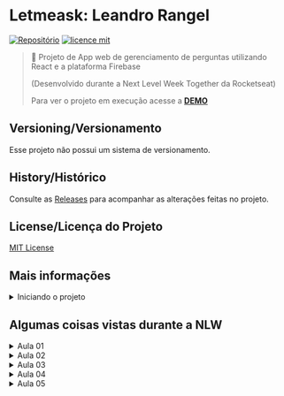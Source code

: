 # Letmeask: Leandro Rangel 

[![Repositório](https://img.shields.io/badge/LeoRangel-letmeask-blueviolet)](https://github.com/LeoRangel/letmeask/)
[![licence mit](https://img.shields.io/github/license/LeoRangel/letmeask)](https://github.com/LeoRangel/letmeask/blob/main/LICENSE)

> :speech_balloon: Projeto de App web de gerenciamento de perguntas utilizando React e a plataforma Firebase
>
> (Desenvolvido durante a Next Level Week Together da Rocketseat)
>
> Para ver o projeto em execução acesse a [**DEMO**](https://letmeask-rho.vercel.app/)


## Versioning/Versionamento
Esse projeto não possui um sistema de versionamento.

## History/Histórico
Consulte as [Releases](https://github.com/LeoRangel/letmeask/releases) para acompanhar as alterações feitas no projeto.

## License/Licença do Projeto
[MIT License](https://github.com/LeoRangel/letmeask/blob/main/LICENSE)




## Mais informações

<details>
<summary>Iniciando o projeto</summary>
<br />

#### Getting Started with Create React App

This project was bootstrapped with [Create React App](https://github.com/facebook/create-react-app).

#### Available Scripts

In the project directory, you can run:

#### `yarn start`

Runs the app in the development mode.\
Open [http://localhost:3000](http://localhost:3000) to view it in the browser.

The page will reload if you make edits.\
You will also see any lint errors in the console.

#### `yarn test`

Launches the test runner in the interactive watch mode.\
See the section about [running tests](https://facebook.github.io/create-react-app/docs/running-tests) for more information.

#### `yarn build`

Builds the app for production to the `build` folder.\
It correctly bundles React in production mode and optimizes the build for the best performance.

The build is minified and the filenames include the hashes.\
Your app is ready to be deployed!

See the section about [deployment](https://facebook.github.io/create-react-app/docs/deployment) for more information.

#### `yarn eject`

**Note: this is a one-way operation. Once you `eject`, you can’t go back!**

If you aren’t satisfied with the build tool and configuration choices, you can `eject` at any time. This command will remove the single build dependency from your project.

Instead, it will copy all the configuration files and the transitive dependencies (webpack, Babel, ESLint, etc) right into your project so you have full control over them. All of the commands except `eject` will still work, but they will point to the copied scripts so you can tweak them. At this point you’re on your own.

You don’t have to ever use `eject`. The curated feature set is suitable for small and middle deployments, and you shouldn’t feel obligated to use this feature. However we understand that this tool wouldn’t be useful if you couldn’t customize it when you are ready for it.

#### Learn More

You can learn more in the [Create React App documentation](https://facebook.github.io/create-react-app/docs/getting-started).

To learn React, check out the [React documentation](https://reactjs.org/).

<br />
</details>























## Algumas coisas vistas durante a NLW

<details>
<summary>Aula 01</summary>
<br />

### Aula 01

#### (Criar projeto React)
> O create react-app é uma biblioteca que ajuda a iniciar um projeto com React
```bash
yarn create react-app letmeask --template typescript
```

#### (Compilar aplicação e exibir no navegador)
```bash
yarn start
```

#### (Remover arquivos desnecessários da instalação)
> Na pasta "public" deixar só o "index.html" e na pasta "src" deixar só o "App.tsx"; "Index.tsx" e "react-app-env-d.ts"

#### (Arquivo "packaje.json")
> Armazena as dependências

#### (Pasta "nodemodules")
> Onde são armazenadas todas as dependências

#### (Arquivo "index.tsx")
> Primeiro arquivo javascript executado que importa o "react" e o "react-dom" (react para desenvolvimento web) e que coloca o código JSX dentro do "index.html"

#### (Arquivo "index.tsx" inicial)
```javascript
import React from 'react';
import ReactDOM from 'react-dom';
import App from './App';
ReactDOM.render(
  <React.StrictMode>
    <App />
  </React.StrictMode>,
  document.getElementById('root')
);
```

#### (Arquivo "index.html")
> Único arquivo html que será aberto no site. Todo a aplicação vai ser aberta nesse arquivo usando javascript

#### (Arquivo "index.html" inicial)
```javascript
<!DOCTYPE html>
<html lang="en">
<head>
  <meta charset="utf-8" />
  <meta name="viewport" content="width=device-width, initial-scale=1" />
  <title>LetmeAsk</title>
</head>
<body>
  <noscript>You need to enable JavaScript to run this app.</noscript>
  <div id="root"></div>
</body>
</html>
```

#### (Arquivo "App.tsx")
> Componente

#### (Arquivo "App.tsx" inicial)
```javascript
function App() {
  return (
    <h1>Hello World!</h1>
  );
}
export default App;
```

#### (Criar pasta "src/components")
> Para guardar os componentes

#### (Criar pasta "src/services")
> Para guardar arquivos de serviços externos

#### (Conceito SPA)
> Single Page Aplication

#### (JSX e TSX)
> Como são chamados os HTML usados dentro de Javascrip e Typescript, respectivamente

#### (Componentes)
> São pedaços de código separados escritos em forma de functions que retornam algum html. Os componentes sempre tem a primeira letra maiúscula, para não confundir com as tags html

#### (Propriedades)
> São informações (string, número, array, etc) que pode-se passar para um componente (tal qual os atributos do html). No Typescript é necessário declarar a tipagem das propriedades no arquivo do componente.
>
> Ex.: Declarando a tipagem
````javascript
type RoomCodeProps = {
  code: string;
}
````
> Ex.: Usando a tipagem nas propriedades da função
````javascript
export function RoomCode(props: RoomCodeProps) {
  ...
}
````
> Também pode-se utilizar a forma desestruturada, informando os dados da propriedade
````javascript
export function RoomCode({code}: RoomCodeProps) {
  ...
}
````

#### (Formas de tipagem no Typescript)
> Para o exemplo de um objeto que tem três propriedades em que a chave (key) é uma string e o valor é um número:
````javascript
const obj = {
  prop1 = 1,
  prop2 = 2,
  prop3 = 3,
}
````
> As formas para declarar a tipagem desse objeto são:
````javascript
type objType = Record<string, number>;
````
> ou
````javascript
type objType = {
  [key: string] : number;
}
````
> ou (se conhecer as chaves do objeto)
````javascript
type objType = {
  prop1 = number,
  prop2 = number,
  prop3 = number,
}
````

#### (Passando propriedade para o componente)
> Como é passada para um componente
````javascript
<Componente props="texto" />
````
> Como se declara a propriedade em um componente:
````javascript
// o "?" define que a propriedade é opcional
type ButtonProps = {
  text?: string;
}
````

#### (Propriedade children)
> Para pegar o valor usado entre as tags de abrir e fechar o componente usa-se a propriedade children. Ex.:
````javascript
<Componente>Valor entre as tags</Componente>
````
> Como se declara a propriedade children em um componente:
````javascript
type ComponenteProps = {
  children?: string;
}
````

#### (Ex.: Declarando um componente Button)
````javascript
// Declarando o tipo de propriedade
type ButtonProps = {
  text?: string;
}
export function Button(props: ButtonProps){
  return (
    <button>{ props.text || 'Default' }</button>
  )
}
````

###### (Dica: exportar componente)
> Se usar "export default", caso seja alterado o nome do componente a importação em outros arquivos continuará funcionando, por isso, é melhor usar apenas o "export function"


#### (Estado)
> Informação mantida por um componente, cujo valor pode ser mudado pelo usuário. Uma variável criada dentro de estado não sofre alterações, se pode setar um novo valor/informação baseado no que existia anteriormente (Conceito de imutabilidade).
>
> Uma informação mantida por um estado dura apenas enquanto o usuários está usando a aplicação (se usar o comando F5, por exemplo, essa informação é apagada). É necessário usar outros meios para recuperar a informação caso ele saia do app.

#### (Ex.: Declarando um estado)
> o useState retorna um valor e uma função, respectivamente. Por isso declara-se duas variaveis (counter e setCounter). A função (recebida por setCounter) serve para alterar o valor (recebida por counter)
````javascript
const [counter, setCounter] = useState[0];
````

#### (Closures)
> Saber sobre: https://nitsancohen770.medium.com/you-have-to-know-closures-to-be-a-good-react-developer-104fc2f6cd70




#### (Firebase)
> O firebase é uma plataforma BASS (Backend As A Service)
> Link para o site: https://firebase.google.com/

#### (Criar conta e novo projeto no Firebase)
> Para usar com a aplicação

#### (Ativar a autenticação com o Google do Firebase)
> Isso é feito pelo painel do projeto no site do Firebase

#### (Criar novo banco de dados real time do Firebase)
> Isso é feito pelo painel do projeto no site do Firebase
>
> No cadastro, iniciar o banco no modo bloqueado

#### (Adicionar a aplicação ao projeto do Firebase)
> Isso é feito a partir da página inicial do painel do projeto no site do Firebase
>
> Escolher a opção WEB

#### (Importar Firebase)
```bash
yarn add firebase
```

#### (Criar arquivo "firebase.ts" na pasta "src/services")
> Adicionar o código de configuração para integrar o Firebase

#### (Código do arquivo "firebase.ts")
```javascript
import firebase from 'firebase/app';

// Importando os serviços utilizados
import 'firebase/auth';
import 'firebase/database';

// Your web app's Firebase configuration
const firebaseConfig = {
    apiKey: process.env.REACT_APP_API_KEY,
    authDomain: process.env.REACT_APP_AUTH_DOMAIN,
    databaseURL: process.env.REACT_APP_DATABASE_URL,
    projectId: process.env.REACT_APP_PROJECT_ID,
    storageBucket: process.env.REACT_APP_STORAGE_BUCKET,
    messagingSenderId: process.env.REACT_APP_MESSAGING_SENDER_ID,
    appId: process.env.REACT_APP_APP_ID
};

// Initialize Firebase
firebase.initializeApp(firebaseConfig);

const auth = firebase.auth();
const database = firebase.database();

export { firebase, auth, database }
```

#### (Criar arquivo ".env.local")
> Arquivo usado para definir variáveis de ambiente (não é enviado para o github)

#### (Váriaveis da integração com o Firebase)
> Copiar os valores das variáveis nas "Configuração do SDK" da aplicação no Firebase
REACT_APP_API_KEY=""
REACT_APP_AUTH_DOMAIN=""
REACT_APP_DATABASE_URL=""
REACT_APP_PROJECT_ID=""
REACT_APP_STORAGE_BUCKET=""
REACT_APP_MESSAGING_SENDER_ID=""
REACT_APP_APP_ID=""

#### (Importar arquivo "firebase.ts" em "index.tsx")
```javascript
import './services/firebase';
```

<br />
</details>



<details>
<summary>Aula 02</summary>
<br />

### Aula 02

#### (Criar pasta "src/pages")
> Para guardar as páginas da aplicação

#### (Criar pasta "src/assets/images")
> Para guardar as imagens da aplicação

#### (Criar pasta "src/styles")
> Para guardar os estilos (css ou scss) da aplicação

#### (Criar arquivo de estilos "global.sccs")
> Para colocar os estilos globais do site
>
> Importar no arquivo "src/index.tsx"

#### (importar Imagem)
```javascript
import logoImg from '../assets/images/logo.svg';
```
> Usar imagem importada:
```javascript
<img src={logoImg} alt="Logo do site" />
```

#### (Instalar a biblioteca SASS)
> Sass é um pré-processador de css
>
> (OBS: versão 6 ainda não é suportada pelo create react-app em 07/2021)
```bash
yarn add node-sass@^5.0.0
```

#### (Importar CSS)
```javascript
import '../styles/button.scss';
```

#### (Classes)
```javascript
<div className=""></div>
```

#### (Id's)
```javascript
<div id=""></div>
```

#### (Hooks)
> Funções que começam com 'use' e são usadas apenas dentro do escopo do componente. Eles permitem que você use o state e outros recursos do React sem escrever uma classe

#### (DICA: Quando da erro ao instalar biblioteca que não aceita TypeScript)
> Instalar um pacote de terceito que inclui a definição de tipos desse pacote, para usar com typescript
```bash
yarn add @types/nome-da-biblioteca -D
```

#### (Biblioteca React Router DOM)
> Biblioteca para fazer o roteamento de páginas
>
>Instalar o React Router DOM:
```bash
yarn add react-router-dom
```
> A biblioteca não suporta TypeScript então é necessário instalar também o pacote:
```bash
yarn add @types/react-router-dom -D
```

#### (Ex.: Adicionar Rotas)
> (OBS: o exact informa que é a rota exata)
```javascript
<Route path="/" exact component={Home} />
<Route path="/rooms/new" component={NewRoom} />
<Route path="/rooms/:id" component={Room} />
```

#### (Ex.: Arquivo App.tsx com sistema de Rotas implementado)
```javascript
import { BrowserRouter, Route } from 'react-router-dom'

import { Home } from "./pages/Home";
import { NewRoom } from "./pages/NewRoom";

function App() {
  return (
    <BrowserRouter>
        <Route path="/" exact component={Home} />
        <Route path="/rooms/new" component={NewRoom} />
    </BrowserRouter>
  );
}

export default App;
```

#### (Navegar para uma página/rota)
> Usando o Hook useHistory (exemplo):
```javascript
history.push('/rooms/new');
```
> Usando Link (exemplo):
```javascript
<Link to="/">clique aqui</Link>
```

#### (Ex.: Chamar função em elemento Html)
> A função handleCreateRoom:
```javascript
<button onClick={handleCreateRoom} className="create-room-button"></button>
```

#### (Criar pasta "src/contexts")
> Para guardar os contextos da aplicação

#### (Criar pasta "src/hooks")
> Para guardar os hooks da aplicação

#### (Contextos)
> Forma de compartilhar informações entre componentes da aplicação, ex.: dados de um usuário logado/autenticado. O contexto pode ser acessado pelos elementos children do provider desse contexto
>
> No exemplo abaixo, os elementos Route tem acesso as propriedades user e signInWithGoogle do AuthContext.Provider
```javascript
<AuthContext.Provider value={{ user, signInWithGoogle }}>
  <Route path="/" exact component={Home} />
  <Route path="/rooms/new" exact component={NewRoom} />
</AuthContext.Provider>
```

#### (Ex.: Criar contexto)
```javascript
import { createContext } from "react";
// Contexto que recebe uma string
export const AuthContext = createContext('')
```

#### (Ex.: Usar contexto)
```javascript
import { useContext } from 'react';
import { AuthContext } from '../contexts/AuthContext'

const value = useContext(AuthContext)
```

#### (Autenticação simples com Firebase)
```javascript
import { auth, firebase } from "../services/firebase";

const provider = new firebase.auth.GoogleAuthProvider();
// Abre o pop up de login com google
auth.signInWithPopup(provider);
```

#### (useEffect)
> Hook usado para disparo de efeitos colaterais (funcionalidades)
>
> Ex.: executar função sempre que algo acontecer

#### (Ex.: usar useEffect)
> O useEffect recebe dois paramentros, o primeiro é o que diz o que vai acontecer, que é uma função, e o segundo é o que diz quando vai acontecer, que é um array com a informação que será monitorada
>
> Se a função vai ser executada somente uma vez, usa-se apenas o array [] vazio no segundo parametro
```javascript
useEffect(() => {}, [])
```

#### (Autenticação final do app com Firebase)
> Arquivo "src/contexts/AuthContext.tsx": contexto de autenticação que encapsula todas as informações referentes a autenticação de usuário. Faz login com o google, salva os dados do usuário no estado, etc.
>
> No arquivo "src/App.tsx": é importado e usado o provider AuthContextProvider do arquivo "AuthContext.tsx". As rotas/páginas são pasadas como componentes children desse provider, assim, pode-se ter acesso as informações do contexto nos arquivos dessas rotas/páginas
>
> Arquivo "src/hooks/useAuth.ts": hook de autenticação que pega e retorna os dados do contexto no arquivo "AuthContext.tsx" e é importado nos arquivos das rotas/páginas para recuperar informações do contexto de autenticação


<br />
</details>



<details>
<summary>Aula 03</summary>
<br />

### Aula 03

#### (Previnir formulário de redirecionar)
> Se usa a função event.preventDefault() para previnir o comportamento padrão do navegador, de redirecionar para página ao submeter o formulário:
```javascript
import { FormEvent } from 'react'

async function handleCreateRoom(event: FormEvent) {
  event.preventDefault()
}
```

#### (Componente Switch do react)
> Impede de mais de uma rota serem acessadas ao mesmo tempo. Ex.:
```javascript
<Switch>
  <Route path="/" exact component={Home} />
  <Route path="/rooms/new" component={NewRoom} />
  <Route path="/rooms/:id" component={Room} />
</Switch>
```

#### (Regras/Rules para adicionar no banco de dados do app no Firebase)
```
{
  "rules": {
    "rooms": {
      ".read": false,
      ".write": "auth != null",
      "$roomId": {
        ".read": true,
        ".write": "auth != null && (!data.exists() || data.child('authorId').val() == auth.id)",
        "questions": {
          ".read": true,
	        ".write": "auth != null && (!data.exists() || data.parent().child('authorId').val() == auth.id)",
        	"likes": {
            ".read": true,
            ".write": "auth != null && (!data.exists() || data.child('authorId').val() == auth.id)",
          }
        }
      }
    }
  }
}
```

#### (Ex.: Obtém parametros passado na rota)
```javascript
import { useParams } from 'react-router-dom'

type RoomParams = {
  id: string;
}

const params = useParams<RoomParams>();
```

#### (IF)
> No React utiliza-se o IF ternário. Ex's.:
```javascript
{ user ? (
  <span>Mostrar uma coisa</span>
) : (
  <span>Mostrar outra coisa</span>
) }
```
```javascript
{ user && <span>Mostrar uma coisa</span> }
```

#### (Object.entries())
> Transforma um bjeto em array


<br />
</details>



<details>
<summary>Aula 04</summary>
<br />

### Aula 04

#### (Key no React)
> Sempre que se faz uma listagem (Ex.: percorrer um array com map) é necessário definir uma propriedade key para cada objeto da lista. Ex.:
```javascript
{questions.map(question => {
  return (
    <Question
      key={question.id}
      content={question.content}
      author={question.author}
    />
  );
})}
```


<br />
</details>



<details>
<summary>Aula 05</summary>
<br />

### Aula 05 

#### (Pacote classnames)
> Serve para passar classes para um elemento de forma mais agradável
```bash
yarn add classnames
```

#### (Fragmento/Fragment no React)
> Elemento que não é mostrado na renderização da aplicação, serve pra envolver elementos em um return, por exemplo, quando não se pode retornar mais de um elemento isolado. A sintaxe é: <></>
```javascript
{!question.isAnswered && (
  <>
    <button />
    <button />
  </>
)}
```

#### ()

<br />
</details>
